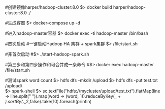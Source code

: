 #创建镜像harper/hadoop-cluster:8.0
$> docker build harper/hadoop-cluster:8.0 ./

#生成容器
$> docker-compose up -d

#进入hadoop-master容器
$> docker exec -ti hadoop-master /bin/bash

#首次启动
#一键启动Hadoop HA 集群 + spark集群
$> /file/start.sh

#非首次启动
#$> ./start-hadoop-spark.sh

#第三步和第四步操作和可合并成一条命令
#$> docker exec hadoop-master /file/start.sh

#测试spark word count
$> hdfs dfs -mkdir /upload
$> hdfs dfs -put test.txt /upload/   
$> spark-shell
$> sc.textFile("hdfs://mycluster/upload/test.txt").flatMap(line => line.split(" ")).map(word => (word, 1)).reduceByKey(_ + _).sortBy(_._2,false).take(10).foreach(println)